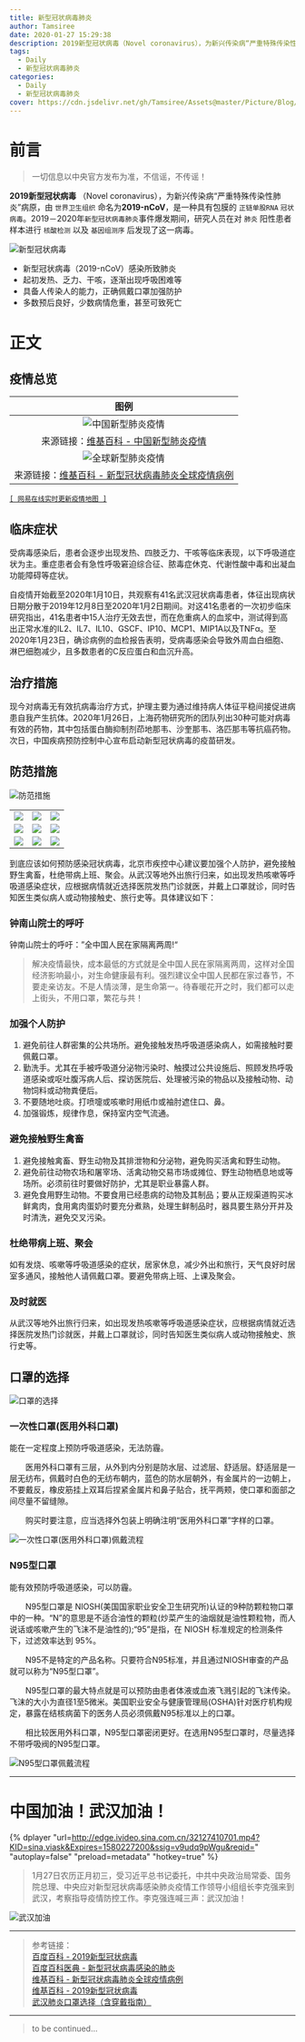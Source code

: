```yaml
---
title: 新型冠状病毒肺炎
author: Tamsiree
date: 2020-01-27 15:29:38
description: 2019新型冠状病毒（Novel coronavirus），为新兴传染病“严重特殊传染性肺炎”病原，由 `世界卫生组织` 命名为2019-nCoV，是一种具有包膜的 `正链单股RNA` `冠状病毒`。2019－2020年`新型冠状病毒肺炎`事件爆发期间，研究人员在对 `肺炎` 阳性患者样本进行 `核酸检测` 以及 `基因组测序` 后发现了这一病毒。
tags:
  - Daily
  - 新型冠状病毒肺炎
categories:
  - Daily
  - 新型冠状病毒肺炎
cover: https://cdn.jsdelivr.net/gh/Tamsiree/Assets@master/Picture/Blog/Cover/bgb2a4562.jpg
---
```

# 前言

> 一切信息以中央官方发布为准，不信谣，不传谣！

**2019新型冠状病毒** （Novel coronavirus），为新兴传染病“严重特殊传染性肺炎”病原，由 `世界卫生组织` 命名为**2019-nCoV**，是一种具有包膜的 `正链单股RNA` `冠状病毒`。2019－2020年`新型冠状病毒肺炎`事件爆发期间，研究人员在对 `肺炎` 阳性患者样本进行 `核酸检测` 以及 `基因组测序` 后发现了这一病毒。

![新型冠状病毒](https://upload.wikimedia.org/wikipedia/commons/thumb/0/0b/Coronavirus_2019-nCoV.png/300px-Coronavirus_2019-nCoV.png)

- 新型冠状病毒（2019-nCoV）感染所致肺炎
- 起初发热、乏力、干咳，逐渐出现呼吸困难等
- 具备人传染人的能力，正确佩戴口罩加强防护
- 多数预后良好，少数病情危重，甚至可致死亡

# 正文
## 疫情总览

|图例|
| :---: |
|![中国新型肺炎疫情](https://upload.wikimedia.org/wikipedia/commons/thumb/9/9a/2019-nCoV_cases_in_Greater_China.svg/1024px-2019-nCoV_cases_in_Greater_China.svg.png)|
|来源链接：[维基百科 - 中国新型肺炎疫情](https://zh.wikipedia.org/wiki/2019%E6%96%B0%E5%9E%8B%E5%86%A0%E7%8B%80%E7%97%85%E6%AF%92#/media/File:2019-nCoV_cases_(PRC_claimed_territory).svg)|
|![全球新型肺炎疫情](https://upload.wikimedia.org/wikipedia/commons/thumb/a/a4/2019-nCoV_Outbreak_World_Map.svg/1920px-2019-nCoV_Outbreak_World_Map.svg.png)|
|来源链接：[维基百科 - 新型冠状病毒肺炎全球疫情病例](https://zh.wikipedia.org/wiki/%E6%96%B0%E5%9E%8B%E5%86%A0%E7%8B%80%E7%97%85%E6%AF%92%E8%82%BA%E7%82%8E%E5%85%A8%E7%90%83%E7%96%AB%E6%83%85%E7%97%85%E4%BE%8B#/media/File:2019-nCoV_Outbreak_World_Map.svg)|

[`[ 网易在线实时更新疫情地图 ]`](http://news.163.com/special/epidemic/)

## 临床症状
受病毒感染后，患者会逐步出现发热、四肢乏力、干咳等临床表现，以下呼吸道症状为主。重症患者会有急性呼吸窘迫综合征、脓毒症休克、代谢性酸中毒和出凝血功能障碍等症状。

自疫情开始截至2020年1月10日，共观察有41名武汉冠状病毒患者，体征出现病状日期分散于2019年12月8日至2020年1月2日期间。对这41名患者的一次初步临床研究指出，41名患者中15人治疗无效去世，而在危重病人的血浆中，测试得到高出正常水准的IL2、IL7、IL10、GSCF、IP10、MCP1、MIP1A以及TNFα。至2020年1月23日，确诊病例的血检报告表明，受病毒感染会导致外周血白细胞、淋巴细胞减少，且多数患者的C反应蛋白和血沉升高。

## 治疗措施
现今对病毒无有效抗病毒治疗方式，护理主要为通过维持病人体征平稳间接促进病患自我产生抗体。2020年1月26日，上海药物研究所的团队列出30种可能对病毒有效的药物，其中包括蛋白酶抑制剂茚地那韦、沙奎那韦、洛匹那韦等抗癌药物。次日，中国疾病预防控制中心宣布启动新型冠状病毒的疫苗研发。

## 防范措施

![防范措施](https://gss3.bdstatic.com/-Po3dSag_xI4khGkpoWK1HF6hhy/baike/c0%3Dbaike150%2C5%2C5%2C150%2C50/sign=aa4dff958d025aafc73f76999a84c001/8601a18b87d6277fe5718b6d27381f30e924fc00.jpg)

||||
| :---: | :---: | :---: |
|![](https://cdn.jsdelivr.net/gh/Tamsiree/Assets@master/Picture/Blog/Post/71cf3bc79f3df8dcf65f36c4c211728b47102800.jpg)|![](https://cdn.jsdelivr.net/gh/Tamsiree/Assets@master/Picture/Blog/Post/a71ea8d3fd1f41348e2ebc2b2a1f95cad1c85e4d.jpg)|![](https://cdn.jsdelivr.net/gh/Tamsiree/Assets@master/Picture/Blog/Post/7af40ad162d9f2d3dc089dbaa6ec8a136327cc4e.jpg)|
|![](https://cdn.jsdelivr.net/gh/Tamsiree/Assets@master/Picture/Blog/Post/d058ccbf6c81800a0997305bbe3533fa828b4770.jpg)|![](https://cdn.jsdelivr.net/gh/Tamsiree/Assets@master/Picture/Blog/Post/3ac79f3df8dcd100922041747d8b4710b9122f22.jpg)|![](https://cdn.jsdelivr.net/gh/Tamsiree/Assets@master/Picture/Blog/Post/f9198618367adab4396ca21684d4b31c8701e423.jpg)|
|![](https://cdn.jsdelivr.net/gh/Tamsiree/Assets@master/Picture/Blog/Post/9a504fc2d562853509926b749fef76c6a7ef6371.jpg)|![](https://cdn.jsdelivr.net/gh/Tamsiree/Assets@master/Picture/Blog/Post/a08b87d6277f9e2f7b2ea45d1030e924b899f348.jpg)|![](https://cdn.jsdelivr.net/gh/Tamsiree/Assets@master/Picture/Blog/Post/0b46f21fbe096b635d74e70503338744ebf8ac72.jpg)|

到底应该如何预防感染冠状病毒，北京市疾控中心建议要加强个人防护，避免接触野生禽畜，杜绝带病上班、聚会。从武汉等地外出旅行归来，如出现发热咳嗽等呼吸道感染症状，应根据病情就近选择医院发热门诊就医，并戴上口罩就诊，同时告知医生类似病人或动物接触史、旅行史等。具体建议如下：  

### **钟南山院士的呼吁**

钟南山院士的呼吁：”全中国人民在家隔离两周!“  

> 解决疫情最快，成本最低的方式就是全中国人民在家隔离两周，这样对全国经济影响最小，对生命健康最有利。强烈建议全中国人民都在家过春节，不要走亲访友。不是人情淡薄，是生命第一。待春暖花开之时，我们都可以走上街头，不用口罩，繁花与共！

### 加强个人防护

1. 避免前往人群密集的公共场所。避免接触发热呼吸道感染病人，如需接触时要佩戴口罩。
2. 勤洗手。尤其在手被呼吸道分泌物污染时、触摸过公共设施后、照顾发热呼吸道感染或呕吐腹泻病人后、探访医院后、处理被污染的物品以及接触动物、动物饲料或动物粪便后。
3. 不要随地吐痰。打喷嚏或咳嗽时用纸巾或袖肘遮住口、鼻。
4. 加强锻炼，规律作息，保持室内空气流通。  

### 避免接触野生禽畜  

1. 避免接触禽畜、野生动物及其排泄物和分泌物，避免购买活禽和野生动物。
2. 避免前往动物农场和屠宰场、活禽动物交易市场或摊位、野生动物栖息地或等场所。必须前往时要做好防护，尤其是职业暴露人群。
3. 避免食用野生动物。不要食用已经患病的动物及其制品；要从正规渠道购买冰鲜禽肉，食用禽肉蛋奶时要充分煮熟，处理生鲜制品时，器具要生熟分开并及时清洗，避免交叉污染。

### 杜绝带病上班、聚会  

如有发烧、咳嗽等呼吸道感染的症状，居家休息，减少外出和旅行，天气良好时居室多通风，接触他人请佩戴口罩。要避免带病上班、上课及聚会。  

### 及时就医  

从武汉等地外出旅行归来，如出现发热咳嗽等呼吸道感染症状，应根据病情就近选择医院发热门诊就医，并戴上口罩就诊，同时告知医生类似病人或动物接触史、旅行史等。

## 口罩的选择

![口罩的选择](https://cdn.jsdelivr.net/gh/Tamsiree/Assets@master/Picture/Blog/Post/94706780s4.jpeg)

### 一次性口罩(医用外科口罩)

能在一定程度上预防呼吸道感染，无法防霾。

　　医用外科口罩有三层，从外到内分别是防水层、过滤层、舒适层。舒适层是一层无纺布，佩戴时白色的无纺布朝内，蓝色的防水层朝外，有金属片的一边朝上，不要戴反，橡皮筋挂上双耳后捏紧金属片和鼻子贴合，抚平两颊，使口罩和面部之间尽量不留缝隙。

　　购买时要注意，应当选择外包装上明确注明“医用外科口罩”字样的口罩。

![一次性口罩(医用外科口罩)佩戴流程](https://cdn.jsdelivr.net/gh/Tamsiree/Assets@master/Picture/Blog/Post/2020121d103929_89233.png)

### N95型口罩

能有效预防呼吸道感染，可以防霾。

　　N95型口罩是 NIOSH(美国国家职业安全卫生研究所)认证的9种防颗粒物口罩中的一种。“N”的意思是不适合油性的颗粒(炒菜产生的油烟就是油性颗粒物，而人说话或咳嗽产生的飞沫不是油性的);“95”是指，在 NIOSH 标准规定的检测条件下，过滤效率达到 95%。

　　N95不是特定的产品名称。只要符合N95标准，并且通过NIOSH审查的产品就可以称为“N95型口罩”。

　　N95型口罩的最大特点就是可以预防由患者体液或血液飞溅引起的飞沫传染。飞沫的大小为直径1至5微米。美国职业安全与健康管理局(OSHA)针对医疗机构规定，暴露在结核病菌下的医务人员必须佩戴N95标准以上的口罩。

　　相比较医用外科口罩，N95型口罩密闭更好。在选用N95型口罩时，尽量选择不带呼吸阀的N95型口罩。

![N95型口罩佩戴流程](https://cdn.jsdelivr.net/gh/Tamsiree/Assets@master/Picture/Blog/Post/2020121103848_26965.png)

---

# 中国加油！武汉加油！

{% dplayer "url=http://edge.ivideo.sina.com.cn/32127410701.mp4?KID=sina,viask&Expires=1580227200&ssig=v9udq9pWgu&reqid=" "autoplay=false" "preload=metadata" "hotkey=true" %}

> 1月27日农历正月初三，受习近平总书记委托，中共中央政治局常委、国务院总理、中央应对新型冠状病毒感染肺炎疫情工作领导小组组长李克强来到武汉，考察指导疫情防控工作。李克强连喊三声：武汉加油！  

![武汉加油](https://cdn.jsdelivr.net/gh/Tamsiree/Assets@master/Picture/Blog/Post/d8f9d72a6059252d772e229abeeb193d5ab5b9ed.jpeg)

---

> 参考链接：  
> [百度百科 - 2019新型冠状病毒](https://baike.baidu.com/item/2019%E6%96%B0%E5%9E%8B%E5%86%A0%E7%8A%B6%E7%97%85%E6%AF%92/24267858)  
> [百度百科医典 - 新型冠状病毒感染的肺炎](https://baike.baidu.com/medicine/disease/%E6%96%B0%E5%9E%8B%E5%86%A0%E7%8A%B6%E7%97%85%E6%AF%92%E6%84%9F%E6%9F%93%E7%9A%84%E8%82%BA%E7%82%8E/24282048)  
> [维基百科 - 新型冠状病毒肺炎全球疫情病例](https://zh.wikipedia.org/wiki/2019%E6%96%B0%E5%9E%8B%E5%86%A0%E7%8B%80%E7%97%85%E6%AF%92)  
> [维基百科 - 2019新型冠状病毒](https://zh.wikipedia.org/wiki/%E6%96%B0%E5%9E%8B%E5%86%A0%E7%8B%80%E7%97%85%E6%AF%92%E8%82%BA%E7%82%8E%E5%85%A8%E7%90%83%E7%96%AB%E6%83%85%E7%97%85%E4%BE%8B)  
> [武汉肺炎口罩选择（含穿戴指南）](http://wh.bendibao.com/live/2020121/106788.shtm)

---
> to be continued...
